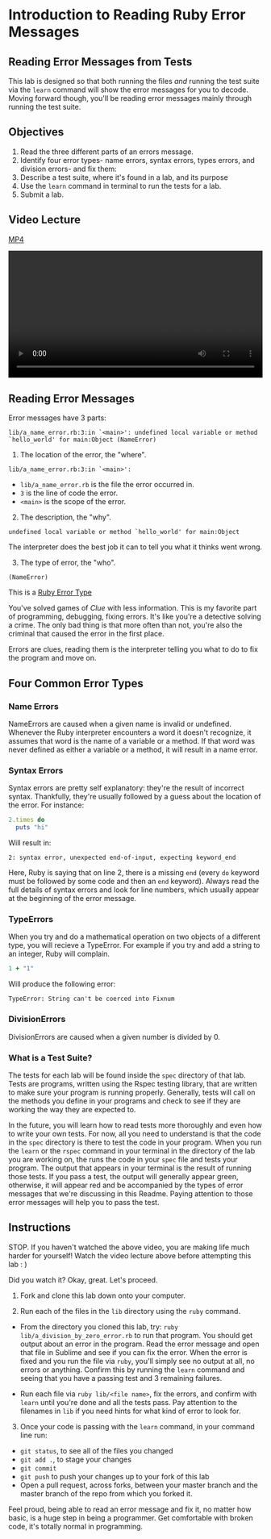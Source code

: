 # Introduction to Reading Ruby Error Messages

## Reading Error Messages from Tests

This lab is designed so that both running the files *and* running the test suite via the `learn` command will show the error messages for you to decode. Moving forward though, you'll be reading error messages mainly through running the test suite. 

## Objectives

1. Read the three different parts of an errors message.
2. Identify four error types- name errors, syntax errors, types errors, and division errors- and fix them:
3. Describe a test suite, where it's found in a lab, and its purpose
3. Use the `learn` command in terminal to run the tests for a lab.
4. Submit a lab.  

## Video Lecture

[MP4](http://flatiron-videos.s3.amazonaws.com/ironboard/ruby/ruby-lecture-reading-error-messages/ruby-lecture-reading-error-messages.mp4)

<video controls width="100%">
  <source src="http://flatiron-videos.s3.amazonaws.com/ironboard/ruby/ruby-lecture-reading-error-messages/ruby-lecture-reading-error-messages.mp4" type="video/mp4" >
    This video is best enjoyed on Learn.co.
</video>

## Reading Error Messages 

Error messages have 3 parts:

```
lib/a_name_error.rb:3:in `<main>': undefined local variable or method `hello_world' for main:Object (NameError)
```

1) The location of the error, the "where".

```
lib/a_name_error.rb:3:in `<main>':
```

* `lib/a_name_error.rb` is the file the error occurred in.
* `3` is the line of code the error.
* `<main>` is the scope of the error.

2) The description, the "why".

```
undefined local variable or method `hello_world' for main:Object
```

The interpreter does the best job it can to tell you what it thinks went wrong.

3) The type of error, the "who".

```
(NameError)
```

This is a [Ruby Error Type](http://www.ruby-doc.org/core-2.2.0/Exception.html)

You've solved games of *Clue* with less information. This is my favorite part of programming, debugging, fixing errors. It's like you're a detective solving a crime. The only bad thing is that more often than not, you're also the criminal that caused the error in the first place.

Errors are clues, reading them is the interpreter telling you what to do to fix the program and move on.

## Four Common Error Types

### Name Errors
NameErrors are caused when a given name is invalid or undefined. Whenever the Ruby interpreter encounters a word it doesn't recognize, it assumes that word is the name of a variable or a method. If that word was never defined as either a variable or a method, it will result in a name error.

### Syntax Errors
Syntax errors are pretty self explanatory: they're the result of incorrect syntax. Thankfully, they're usually followed by a guess about the location of the error. For instance:

```ruby
2.times do
  puts "hi"
```

Will result in:
```text
2: syntax error, unexpected end-of-input, expecting keyword_end
```
Here, Ruby is saying that on line 2, there is a missing `end` (every `do` keyword must be followed by some code and then an `end` keyword). Always read the full details of syntax errors and look for line numbers, which usually appear at the beginning of the error message.

### TypeErrors

When you try and do a mathematical operation on two objects of a different type, you will recieve a TypeError.  For example if you try and add a string to an integer, Ruby will complain.

```ruby
1 + "1"
```
Will produce the following error:

```
TypeError: String can't be coerced into Fixnum
```

### DivisionErrors
DivisionErrors are caused when a given number is divided by 0.

### What is a Test Suite?

The tests for each lab will be found inside the `spec` directory of that lab. Tests are programs, written using the Rspec testing library, that are written to make sure your program is running properly. Generally, tests will call on the methods you define in your programs and check to see if they are working the way they are expected to. 

In the future, you will learn how to read tests more thoroughly and even how to write your own tests. For now, all you need to understand is that the code in the `spec` directory is there to test the code in your program. When you run the `learn` or the `rspec` command in your terminal in the directory of the lab you are working on, the runs the code in your `spec` file and tests your program. The output that appears in your terminal is the result of running those tests. If you pass a test, the output will generally appear green, otherwise, it will appear red and be accompanied by the types of error messages that we're discussing in this Readme. Paying attention to those error messages will help you to pass the test. 


## Instructions

STOP. If you haven't watched the above video, you are making life much harder for yourself! Watch the video lecture above before attempting this lab : ) 

Did you watch it? Okay, great. Let's proceed.  

1. Fork and clone this lab down onto your computer. 

2. Run each of the files in the `lib` directory using the `ruby` command.

  * From the directory you cloned this lab, try: `ruby lib/a_division_by_zero_error.rb` to run that program. You should get output about an error in the program. Read the error message and open that file in Sublime and see if you can fix the error. When the error is fixed and you run the file via `ruby`, you'll simply see no output at all, no errors or anything. Confirm this by running the `learn` command and seeing that you have a passing test and 3 remaining failures.

  * Run each file via `ruby lib/<file name>`, fix the errors, and confirm with `learn` until you're done and all the tests pass. Pay attention to the filenames in `lib` if you need hints for what kind of error to look for.

3. Once your code is passing with the `learn` command, in your command line run:

  * `git status`, to see all of the files you changed
  * `git add .`, to stage your changes
  * `git commit`
  * `git push` to push your changes up to your fork of this lab
  * Open a pull request, across forks, between your master branch and the master branch of the repo from which you forked it. 

Feel proud, being able to read an error message and fix it, no matter how basic, is a huge step in being a programmer. Get comfortable with broken code, it's totally normal in programming.
